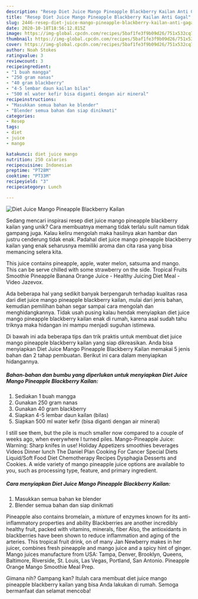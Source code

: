 ```yaml
---
description: "Resep Diet Juice Mango Pineapple Blackberry Kailan Anti Gagal"
title: "Resep Diet Juice Mango Pineapple Blackberry Kailan Anti Gagal"
slug: 2446-resep-diet-juice-mango-pineapple-blackberry-kailan-anti-gagal
date: 2020-10-18T18:56:12.815Z
image: https://img-global.cpcdn.com/recipes/5baf1fe3f9b09d26/751x532cq70/diet-juice-mango-pineapple-blackberry-kailan-foto-resep-utama.jpg
thumbnail: https://img-global.cpcdn.com/recipes/5baf1fe3f9b09d26/751x532cq70/diet-juice-mango-pineapple-blackberry-kailan-foto-resep-utama.jpg
cover: https://img-global.cpcdn.com/recipes/5baf1fe3f9b09d26/751x532cq70/diet-juice-mango-pineapple-blackberry-kailan-foto-resep-utama.jpg
author: Noah Stokes
ratingvalue: 3
reviewcount: 3
recipeingredient:
- "1 buah mangga"
- "250 gram nanas"
- "40 gram blackberry"
- "4-5 lembar daun kailan bilas"
- "500 ml water kefir bisa diganti dengan air mineral"
recipeinstructions:
- "Masukkan semua bahan ke blender"
- "Blender semua bahan dan siap dinikmati"
categories:
- Resep
tags:
- diet
- juice
- mango

katakunci: diet juice mango 
nutrition: 250 calories
recipecuisine: Indonesian
preptime: "PT28M"
cooktime: "PT33M"
recipeyield: "3"
recipecategory: Lunch

---
```



![Diet Juice Mango Pineapple Blackberry Kailan](https://img-global.cpcdn.com/recipes/5baf1fe3f9b09d26/751x532cq70/diet-juice-mango-pineapple-blackberry-kailan-foto-resep-utama.jpg)

Sedang mencari inspirasi resep diet juice mango pineapple blackberry kailan yang unik? Cara membuatnya memang tidak terlalu sulit namun tidak gampang juga. Kalau keliru mengolah maka hasilnya akan hambar dan justru cenderung tidak enak. Padahal diet juice mango pineapple blackberry kailan yang enak seharusnya memiliki aroma dan cita rasa yang bisa memancing selera kita.

This juice contains pineapple, apple, water melon, satsuma and mango. This can be serve chilled with some strawberry on the side. Tropical Fruits Smoothie Pineapple Banana Orange Juice - Healthy Juicing Diet Meal - Video Jazevox.

Ada beberapa hal yang sedikit banyak berpengaruh terhadap kualitas rasa dari diet juice mango pineapple blackberry kailan, mulai dari jenis bahan, kemudian pemilihan bahan segar sampai cara mengolah dan menghidangkannya. Tidak usah pusing kalau hendak menyiapkan diet juice mango pineapple blackberry kailan enak di rumah, karena asal sudah tahu triknya maka hidangan ini mampu menjadi suguhan istimewa.


Di bawah ini ada beberapa tips dan trik praktis untuk membuat diet juice mango pineapple blackberry kailan yang siap dikreasikan. Anda bisa menyiapkan Diet Juice Mango Pineapple Blackberry Kailan memakai 5 jenis bahan dan 2 tahap pembuatan. Berikut ini cara dalam menyiapkan hidangannya.

<!--inarticleads1-->

##### Bahan-bahan dan bumbu yang diperlukan untuk menyiapkan Diet Juice Mango Pineapple Blackberry Kailan:

1. Sediakan 1 buah mangga
1. Gunakan 250 gram nanas
1. Gunakan 40 gram blackberry
1. Siapkan 4-5 lembar daun kailan (bilas)
1. Siapkan 500 ml water kefir (bisa diganti dengan air mineral)


I still see them, but the pile is much smaller now compared to a couple of weeks ago, when everywhere I turned piles. Mango-Pineapple Juice: Warning: Sharp knifes in use! Holiday Appetizers smoothies beverages Videos Dinner lunch The Daniel Plan Cooking For Cancer Special Diets Liquid/Soft Food Diet Chemotherapy Recipes Dysphagia Desserts and Cookies. A wide variety of mango pineapple juice options are available to you, such as processing type, feature, and primary ingredient. 

<!--inarticleads2-->

##### Cara menyiapkan Diet Juice Mango Pineapple Blackberry Kailan:

1. Masukkan semua bahan ke blender
1. Blender semua bahan dan siap dinikmati


Pineapple also contains bromelain, a mixture of enzymes known for its anti-inflammatory properties and ability Blackberries are another incredibly healthy fruit, packed with vitamins, minerals, fiber Also, the antioxidants in blackberries have been shown to reduce inflammation and aging of the arteries. This tropical fruit drink, on of many Jan Newberry makes in her juicer, combines fresh pineapple and mango juice and a spicy hint of ginger. Mango juices manufacture from USA: Tampa, Denver, Brooklyn, Queens, Baltimore, Riverside, St. Louis, Las Vegas, Portland, San Antonio. Pineapple Orange Mango Smoothie Meal Prep. 

Gimana nih? Gampang kan? Itulah cara membuat diet juice mango pineapple blackberry kailan yang bisa Anda lakukan di rumah. Semoga bermanfaat dan selamat mencoba!
